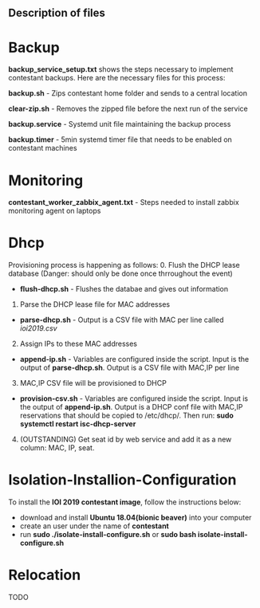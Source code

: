 ## Description of files

# Backup
**backup_service_setup.txt** shows the steps necessary to implement contestant backups. Here are the necessary files for this process:

**backup.sh** - Zips contestant home folder and sends to a central location

**clear-zip.sh** - Removes the zipped file before the next run of the service

**backup.service** - Systemd unit file maintaining the backup process

**backup.timer** - 5min systemd timer file that needs to be enabled on contestant machines

# Monitoring
**contestant_worker_zabbix_agent.txt** - Steps needed to install zabbix monitoring agent on laptops

# Dhcp
Provisioning process is happening as follows:
0. Flush the DHCP lease database (Danger: should only be done once thrroughout the event)
* **flush-dhcp.sh** - Flushes the databae and gives out information
1. Parse the DHCP lease file for MAC addresses
* **parse-dhcp.sh** - Output is a CSV file with MAC per line called *ioi2019.csv*
2. Assign IPs to these MAC addresses
* **append-ip.sh** - Variables are configured inside the script. Input is the output of **parse-dhcp.sh**. Output is a CSV file with MAC,IP per line
3. MAC,IP CSV file will be provisioned to DHCP
* **provision-csv.sh** - Variables are configured inside the script. Input is the output of **append-ip.sh**. Output is a DHCP conf file with MAC,IP reservations that should be copied to /etc/dhcp/. Then run: **sudo systemctl restart isc-dhcp-server**

4. (OUTSTANDING) Get seat id by web service and add it as a new column: MAC, IP, seat.

# Isolation-Installion-Configuration
To install the **IOI 2019 contestant image**, follow the instructions below:
* download and install **Ubuntu 18.04(bionic beaver)** into your computer
* create an user under the name of **contestant**
* run **sudo ./isolate-install-configure.sh** or **sudo bash isolate-install-configure.sh**

# Relocation

TODO
